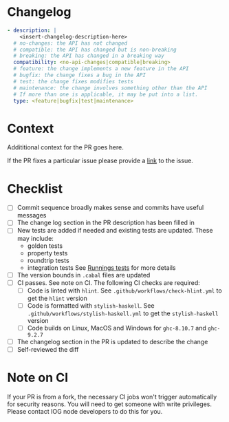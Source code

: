 # Changelog

```yaml
- description: |
    <insert-changelog-description-here>
  # no-changes: the API has not changed
  # compatible: the API has changed but is non-breaking
  # breaking: the API has changed in a breaking way
  compatibility: <no-api-changes|compatible|breaking>
  # feature: the change implements a new feature in the API
  # bugfix: the change fixes a bug in the API
  # test: the change fixes modifies tests
  # maintenance: the change involves something other than the API
  # If more than one is applicable, it may be put into a list.
  type: <feature|bugfix|test|maintenance>
```

# Context

Addititional context for the PR goes here.

If the PR fixes a particular issue please provide a
[link](https://docs.github.com/en/issues/tracking-your-work-with-issues/linking-a-pull-request-to-an-issue#linking-a-pull-request-to-an-issue-using-a-keyword=)
to the issue.

# Checklist

- [ ] Commit sequence broadly makes sense and commits have useful messages
- [ ] The change log section in the PR description has been filled in
- [ ] New tests are added if needed and existing tests are updated.  These may include:
  - golden tests
  - property tests
  - roundtrip tests
  - integration tests
  See [Runnings tests](https://github.com/input-output-hk/cardano-node-wiki/wiki/Running-tests) for more details
- [ ] The version bounds in `.cabal` files are updated
- [ ] CI passes. See note on CI.  The following CI checks are required:
  - [ ] Code is linted with `hlint`.  See `.github/workflows/check-hlint.yml` to get the `hlint` version
  - [ ] Code is formatted with `stylish-haskell`.  See `.github/workflows/stylish-haskell.yml` to get the `stylish-haskell` version
  - [ ] Code builds on Linux, MacOS and Windows for `ghc-8.10.7` and `ghc-9.2.7`
- [ ] The changelog section in the PR is updated to describe the change
- [ ] Self-reviewed the diff

# Note on CI
If your PR is from a fork, the necessary CI jobs won't trigger automatically for security reasons.
You will need to get someone with write privileges.  Please contact IOG node developers to do this
for you.
